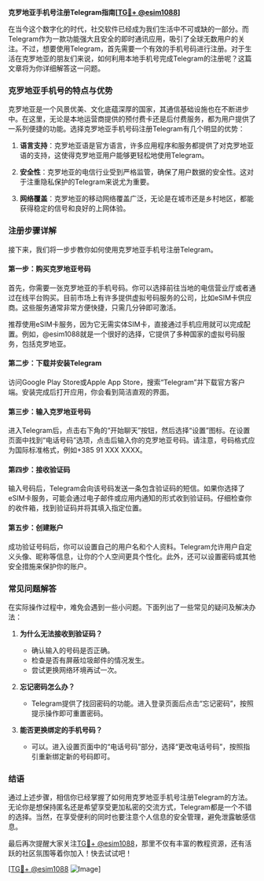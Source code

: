 **克罗地亚手机号注册Telegram指南[[TG💪+ @esim1088](https://t.me/s/esim1088)]**

在当今这个数字化的时代，社交软件已经成为我们生活中不可或缺的一部分。而Telegram作为一款功能强大且安全的即时通讯应用，吸引了全球无数用户的关注。不过，想要使用Telegram，首先需要一个有效的手机号码进行注册。对于生活在克罗地亚的朋友们来说，如何利用本地手机号完成Telegram的注册呢？这篇文章将为你详细解答这一问题。

### 克罗地亚手机号的特点与优势

克罗地亚是一个风景优美、文化底蕴深厚的国家，其通信基础设施也在不断进步中。在这里，无论是本地运营商提供的预付费卡还是后付费服务，都为用户提供了一系列便捷的功能。选择克罗地亚手机号码注册Telegram有几个明显的优势：

1. **语言支持**：克罗地亚语是官方语言，许多应用程序和服务都提供了对克罗地亚语的支持，这使得克罗地亚用户能够更轻松地使用Telegram。
   
2. **安全性**：克罗地亚的电信行业受到严格监管，确保了用户数据的安全性。这对于注重隐私保护的Telegram来说尤为重要。

3. **网络覆盖**：克罗地亚的移动网络覆盖广泛，无论是在城市还是乡村地区，都能获得稳定的信号和良好的上网体验。

### 注册步骤详解

接下来，我们将一步步教你如何使用克罗地亚手机号注册Telegram。

#### 第一步：购买克罗地亚号码

首先，你需要一张克罗地亚的手机号码。你可以选择前往当地的电信营业厅或者通过在线平台购买。目前市场上有许多提供虚拟号码服务的公司，比如eSIM卡供应商。这些服务通常非常方便快捷，只需几分钟即可激活。

推荐使用eSIM卡服务，因为它无需实体SIM卡，直接通过手机应用就可以完成配置。例如，@esim1088就是一个很好的选择，它提供了多种国家的虚拟号码服务，包括克罗地亚。

#### 第二步：下载并安装Telegram

访问Google Play Store或Apple App Store，搜索“Telegram”并下载官方客户端。安装完成后打开应用，你会看到简洁直观的界面。

#### 第三步：输入克罗地亚号码

进入Telegram后，点击右下角的“开始聊天”按钮，然后选择“设置”图标。在设置页面中找到“电话号码”选项，点击后输入你的克罗地亚号码。请注意，号码格式应为国际标准格式，例如+385 91 XXX XXXX。

#### 第四步：接收验证码

输入号码后，Telegram会向该号码发送一条包含验证码的短信。如果你选择了eSIM卡服务，可能会通过电子邮件或应用内通知的形式收到验证码。仔细检查你的收件箱，找到验证码并将其填入指定位置。

#### 第五步：创建账户

成功验证号码后，你可以设置自己的用户名和个人资料。Telegram允许用户自定义头像、昵称等信息，让你的个人空间更具个性化。此外，还可以设置密码或其他安全措施来保护你的账户。

### 常见问题解答

在实际操作过程中，难免会遇到一些小问题。下面列出了一些常见的疑问及解决办法：

1. **为什么无法接收到验证码？**
   - 确认输入的号码是否正确。
   - 检查是否有屏蔽垃圾邮件的情况发生。
   - 尝试更换网络环境再试一次。

2. **忘记密码怎么办？**
   - Telegram提供了找回密码的功能。进入登录页面后点击“忘记密码”，按照提示操作即可重置密码。

3. **能否更换绑定的手机号码？**
   - 可以。进入设置页面中的“电话号码”部分，选择“更改电话号码”，按照指引重新绑定新的号码即可。

### 结语

通过上述步骤，相信你已经掌握了如何用克罗地亚手机号注册Telegram的方法。无论你是想保持匿名还是希望享受更加私密的交流方式，Telegram都是一个不错的选择。当然，在享受便利的同时也要注意个人信息的安全管理，避免泄露敏感信息。

最后再次提醒大家关注[TG💪+ @esim1088](https://t.me/s/esim1088)，那里不仅有丰富的教程资源，还有活跃的社区氛围等着你加入！快去试试吧！

[[TG💪+ @esim1088](https://t.me/s/esim1088) ![Image](https://i.postimg.cc/4NQfJmqS/Snipaste-2025-05-13-00-14-12.png)]